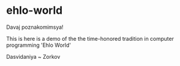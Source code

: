 # ehlo-world
Davaj poznakomimsya!

This is here is a demo of the the time-honored tradition in computer programming 'Ehlo World'

Dasvidaniya ~ Zorkov
